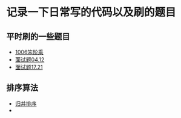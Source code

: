 # 记录一下日常写的代码以及刷的题目
## 平时刷的一些题目
- [1006笨阶乘](./../C/1006.c)
- [面试题04.12](../C/面试题04.12.c)
- [面试题17.21](../C/面试题17.21.c)

## 排序算法
- [归并排序](./../C/归并排序.c)
- 